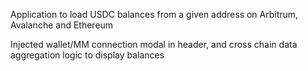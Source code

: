 Application to load USDC balances from a given address on Arbitrum, Avalanche and Ethereum

Injected wallet/MM connection modal in header, and cross chain data aggregation logic to display balances
